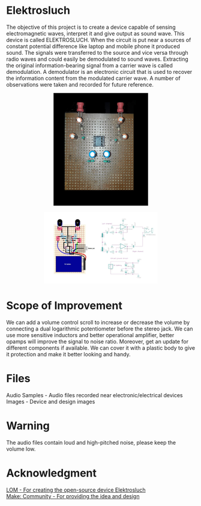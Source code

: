 # Elektrosluch

The objective of this project is to create a device capable of sensing electromagnetic waves, interpret it and give output as sound wave. This device is called ELEKTROSLUCH.
When the circuit is put near a sources of constant potential difference like laptop and mobile phone it produced sound. The signals were transferred to the source and vice versa
through radio waves and could easily be demodulated to sound waves. Extracting the original information-bearing signal from a carrier wave is called demodulation.
A demodulator is an electronic circuit that is used to recover the information content from the modulated carrier wave.
A number of observations were taken and recorded for future reference.

<p align = "center">
  <img text = "Device" src = "Elektrosluch-1.jpeg" width = "50%" />  
</p>

<p align = "center">
  <img text = "Design" src = "elektrosluch-diy-layout.jpg" width = "60%" / >  
</p>

# Scope of Improvement
We can add a volume control scroll to increase or decrease the volume by connecting a dual logarithmic potentiometer before the stereo jack. 
We can use more sensitive inductors and better operational amplifier, better opamps will improve the signal to noise ratio.
Moreover, get an update for different components if available. 
We can cover it with a plastic body to give it protection and make it better looking and handy.  

# Files
Audio Samples - Audio files recorded near electronic/electrical devices  
Images - Device and design images  

# Warning
The audio files contain loud and high-pitched noise, please keep the volume low.  

# Acknowledgment
[LOM - For creating the open-source device Elektrosluch](https://store.lom.audio/products/elektrosluch-3?variant=4542168268832)  
[Make: Community - For providing the idea and design](https://makezine.com/projects/weekend-project-sample-weird-sounds-electromagnetic-fields/)

